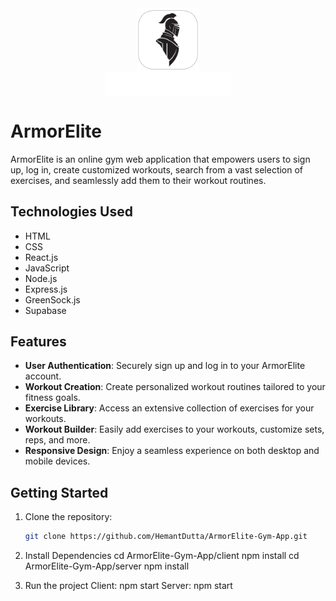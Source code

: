 <div align="center" style="display:flex; flex-direction:column; align-items:center;">
  <img src="https://github.com/HemantDutta/ArmorElite-Gym-App/blob/main/client/public/assets/images/fav.png" alt="ArmorElite Logo" width="20%">
  <img src="https://github.com/HemantDutta/ArmorElite-Gym-App/blob/main/client/public/assets/images/armorEliteLogoSlimTrans.png" alt="ArmorElite Logo" width="200">
</div>

# ArmorElite

ArmorElite is an online gym web application that empowers users to sign up, log in, create customized workouts, search from a vast selection of exercises, and seamlessly add them to their workout routines.

## Technologies Used

- HTML
- CSS
- React.js
- JavaScript
- Node.js
- Express.js
- GreenSock.js
- Supabase

## Features

- **User Authentication**: Securely sign up and log in to your ArmorElite account.
- **Workout Creation**: Create personalized workout routines tailored to your fitness goals.
- **Exercise Library**: Access an extensive collection of exercises for your workouts.
- **Workout Builder**: Easily add exercises to your workouts, customize sets, reps, and more.
- **Responsive Design**: Enjoy a seamless experience on both desktop and mobile devices.

## Getting Started

1. Clone the repository:

   ```bash
   git clone https://github.com/HemantDutta/ArmorElite-Gym-App.git

2. Install Dependencies
   cd ArmorElite-Gym-App/client
   npm install
   cd ArmorElite-Gym-App/server
   npm install

3. Run the project
   Client: npm start
   Server: npm start
